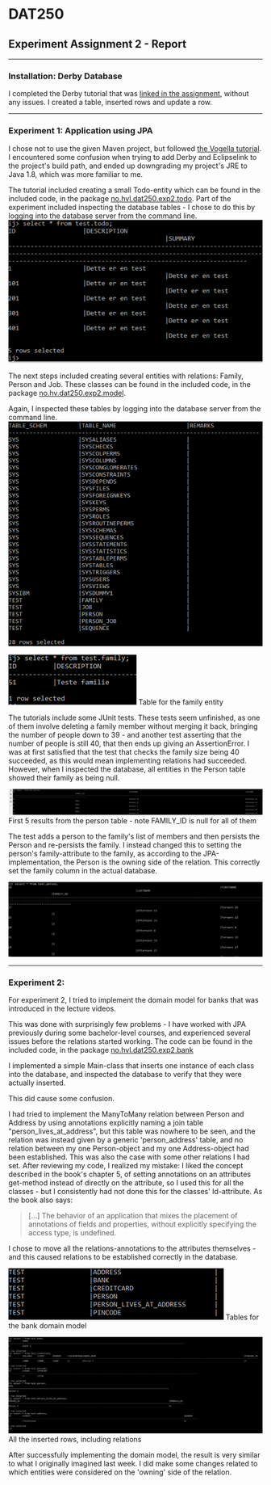 # DAT250
## Experiment Assignment 2 - Report

---

### Installation: Derby Database

I completed the Derby tutorial that was [linked in the assignment](http://db.apache.org/derby/papers/DerbyTut/index.html), without any issues. I created a table, inserted rows and update a row.

---

### Experiment 1: Application using JPA

I chose not to use the given Maven project, but followed [the Vogella tutorial](https://www.vogella.com/tutorials/JavaPersistenceAPI/article.html#installation). I encountered some confusion when trying to add Derby and Eclipselink to the project's build path, and ended up downgrading my project's JRE to Java 1.8, which was more familiar to me.

The tutorial included creating a small Todo-entity which can be found in the included code, in the package [no.hvl.dat250.exp2.todo](https://github.com/krnome/DAT250-experiments/tree/master/exp2/src/no/hvl/dat250/exp2/todo).
Part of the experiment included inspecting the database tables - I chose to do this by logging into the database server from the command line.
![Todos in the database](img/DBSelect.PNG)

The next steps included creating several entities with relations: Family, Person and Job. These classes can be found in the included code, in the package [no.hv.dat250.exp2.model](https://github.com/krnome/DAT250-experiments/tree/master/exp2/src/no/hvl/dat250/exp2/model).

Again, I inspected these tables by logging into the database server from the command line.
![Model tables in the database](img/modelTables.PNG)

![Table for the family-entity](img/modelFamily.png)
Table for the family entity


The tutorials include some JUnit tests. These tests seem unfinished, as one of them involve deleting a family member without merging it back, bringing the number of people down to 39 - and another test asserting that the number of people is still 40, that then ends up giving an AssertionError. I was at first satisfied that the test that checks the family size being 40 succeeded, as this would mean implementing relations had succeeded. However, when I inspected the database, all entities in the Person table showed their family as being null.

![First 5 results from the person table](img/personTable.PNG)
First 5 results from the person table - note FAMILY_ID is null for all of them

The test adds a person to the family's list of members and then persists the Person and re-persists the family. I instead changed this to setting the person's family-attribute to the family, as according to the JPA-implementation, the Person is the owning side of the relation. This correctly set the family column in the actual database.

![First 5 results from the fixed person table](img/personTable_fixed.PNG)

---

### Experiment 2: 

For experiment 2, I tried to implement the domain model for banks that was introduced in the lecture videos.

This was done with surprisingly few problems - I have worked with JPA previously during some bachelor-level courses, and experienced several issues before the relations started working.
The code can be found in the included code, in the package [no.hvl.dat250.exp2.bank](https://github.com/krnome/DAT250-experiments/tree/master/exp2/src/no/hvl/dat250/exp2/bank)

I implemented a simple Main-class that inserts one instance of each class into the database, and inspected the database to verify that they were actually inserted.

This did cause some confusion. 

I had tried to implement the ManyToMany relation between Person and Address by using annotations explicitly naming a join table "person_lives_at_address", but this table was nowhere to be seen, and the relation was instead given by a generic 'person_address' table, and no relation between my one Person-object and my one Address-object had been established. This was also the case with some other relations I had set. After reviewing my code, I realized my mistake: I liked the concept described in the book's chapter 5, of setting annotations on an attributes get-method instead of directly on the attribute, so I used this for all the classes - but I consistently had not done this for the classes' Id-attribute. As the book also says:
> \[...] The behavior of an application that mixes the placement of annotations of fields and properties, without explicitly specifying the access type, is undefined.

I chose to move all the relations-annotations to the attributes themselves - and this caused relations to be established correctly in the database.

![Bank tables](img/bank_tables.PNG)
Tables for the bank domain model

![Bank rows](img/bank_rows.PNG)
All the inserted rows, including relations

After successfully implementing the domain model, the result is very similar to what I originally imagined last week. I did make some changes related to which entities were considered on the 'owning' side of the relation.
